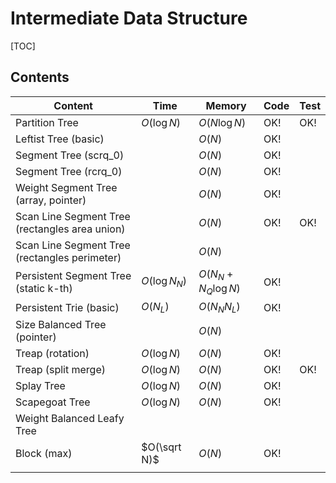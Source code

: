 # Intermediate Data Structure



[TOC]



## Contents

| Content                                        | Time          | Memory              | Code | Test |
| ---------------------------------------------- | ------------- | ------------------- | ---- | ---- |
| Partition Tree                                 | $O(\log N)$   | $O(N \log N)$       | OK!  | OK!  |
| Leftist Tree (basic)                           |               | $O(N)$              | OK!  |      |
| Segment Tree (scrq_0)                          |               | $O(N)$              | OK!  |      |
| Segment Tree (rcrq_0)                          |               | $O(N)$              | OK!  |      |
| Weight Segment Tree (array, pointer)           |               | $O(N)$              | OK!  |      |
| Scan Line Segment Tree (rectangles area union) |               | $O(N)$              | OK!  | OK!  |
| Scan Line Segment Tree (rectangles perimeter)  |               | $O(N)$              |      |      |
| Persistent Segment Tree (static k-th)          | $O(\log N_N)$ | $O(N_N+N_Q \log N)$ | OK!  |      |
| Persistent Trie (basic)                        | $O(N_L)$      | $O(N_N N_L)$        | OK!  |      |
| Size Balanced Tree (pointer)                   |               | $O(N)$              |      |      |
| Treap (rotation)                               | $O(\log N)$   | $O(N)$              | OK!  |      |
| Treap (split merge)                            | $O(\log N)$   | $O(N)$              | OK!  | OK!  |
| Splay Tree                                     | $O(\log N)$   | $O(N)$              | OK!  |      |
| Scapegoat Tree                                 | $O(\log N)$   | $O(N)$              | OK!  |      |
| Weight Balanced Leafy Tree                     |               |                     |      |      |
| Block (max)                                    | $O(\sqrt N)$  | $O(N)$              | OK!  |      |
|                                                |               |                     |      |      |

